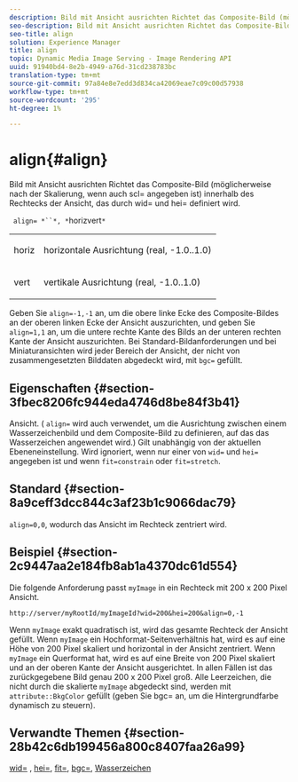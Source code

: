 ```yaml
---
description: Bild mit Ansicht ausrichten Richtet das Composite-Bild (möglicherweise nach der Skalierung, wenn auch scl= angegeben ist) innerhalb des Rechtecks der Ansicht, das durch wid= und hei= definiert wird.
seo-description: Bild mit Ansicht ausrichten Richtet das Composite-Bild (möglicherweise nach der Skalierung, wenn auch scl= angegeben ist) innerhalb des Rechtecks der Ansicht, das durch wid= und hei= definiert wird.
seo-title: align
solution: Experience Manager
title: align
topic: Dynamic Media Image Serving - Image Rendering API
uuid: 91940bd4-8e2b-4949-a76d-31cd238783bc
translation-type: tm+mt
source-git-commit: 97a84e8e7edd3d834ca42069eae7c09c00d57938
workflow-type: tm+mt
source-wordcount: '295'
ht-degree: 1%

---
```



# align{#align}

Bild mit Ansicht ausrichten Richtet das Composite-Bild (möglicherweise nach der Skalierung, wenn auch scl= angegeben ist) innerhalb des Rechtecks der Ansicht, das durch wid= und hei= definiert wird.

` align= *``*, *`horizvert`*`

<table id="simpletable_4CB26F72A56D4515B767C303F8E8A1CF"> 
 <tr class="strow"> 
  <td class="stentry"> <p> <span class="codeph"> <span class="varname"> horiz  </span> </span> </p> </td> 
  <td class="stentry"> <p>horizontale Ausrichtung (real, -1.0..1.0) </p> </td> 
 </tr> 
 <tr class="strow"> 
  <td class="stentry"> <p> <span class="codeph"> <span class="varname"> vert  </span> </span> </p> </td> 
  <td class="stentry"> <p>vertikale Ausrichtung (real, -1.0..1.0) </p> </td> 
 </tr> 
</table>

Geben Sie `align=-1,-1` an, um die obere linke Ecke des Composite-Bildes an der oberen linken Ecke der Ansicht auszurichten, und geben Sie `align=1,1` an, um die untere rechte Kante des Bilds an der unteren rechten Kante der Ansicht auszurichten. Bei Standard-Bildanforderungen und bei Miniaturansichten wird jeder Bereich der Ansicht, der nicht von zusammengesetzten Bilddaten abgedeckt wird, mit `bgc=` gefüllt.

## Eigenschaften {#section-3fbec8206fc944eda4746d8be84f3b41}

Ansicht. ( `align=` wird auch verwendet, um die Ausrichtung zwischen einem Wasserzeichenbild und dem Composite-Bild zu definieren, auf das das Wasserzeichen angewendet wird.) Gilt unabhängig von der aktuellen Ebeneneinstellung. Wird ignoriert, wenn nur einer von `wid=` und `hei=` angegeben ist und wenn `fit=constrain` oder `fit=stretch`.

## Standard {#section-8a9ceff3dcc844c3af23b1c9066dac79}

`align=0,0`, wodurch das Ansicht im Rechteck zentriert wird.

## Beispiel {#section-2c9447aa2e184fb8ab1a4370dc61d554}

Die folgende Anforderung passt `myImage` in ein Rechteck mit 200 x 200 Pixel Ansicht.

`http://server/myRootId/myImageId?wid=200&hei=200&align=0,-1`

Wenn `myImage` exakt quadratisch ist, wird das gesamte Rechteck der Ansicht gefüllt. Wenn `myImage` ein Hochformat-Seitenverhältnis hat, wird es auf eine Höhe von 200 Pixel skaliert und horizontal in der Ansicht zentriert. Wenn `myImage` ein Querformat hat, wird es auf eine Breite von 200 Pixel skaliert und an der oberen Kante der Ansicht ausgerichtet. In allen Fällen ist das zurückgegebene Bild genau 200 x 200 Pixel groß. Alle Leerzeichen, die nicht durch die skalierte `myImage` abgedeckt sind, werden mit `attribute::BkgColor` gefüllt (geben Sie bgc= an, um die Hintergrundfarbe dynamisch zu steuern).

## Verwandte Themen {#section-28b42c6db199456a800c8407faa26a99}

[wid=](../../../../../is-api/http-ref/image-serving-api-ref/c-http-protocol-reference/c-command-reference/r-is-http-wid.md#reference-bfeadcb67bf4485f851eb21345527e47) ,  [hei=](../../../../../is-api/http-ref/image-serving-api-ref/c-http-protocol-reference/c-command-reference/r-is-http-hei.md#reference-6d6f556ccc0e4b98a815e8a5c1944a96),  [fit=](../../../../../is-api/http-ref/image-serving-api-ref/c-http-protocol-reference/c-command-reference/r-fit.md#reference-f11bff6d93d143d6b135de3a923bc989),  [bgc=](../../../../../is-api/http-ref/image-serving-api-ref/c-http-protocol-reference/c-command-reference/r-bgc.md#reference-53376175f617446fbe5c69120f834b88),  [Wasserzeichen](../../../../../is-api/http-ref/image-serving-api-ref/c-http-protocol-reference/c-syntax-and-features/r-watermarks.md#reference-35d2c3a2c98349b792921c6cb8e73832)

